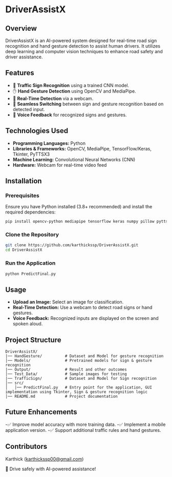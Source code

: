 # DriverAssistX

## Overview
DriverAssistX is an AI-powered system designed for real-time road sign recognition and hand gesture detection to assist human drivers. It utilizes deep learning and computer vision techniques to enhance road safety and driver assistance.

## Features

- 🚦 **Traffic Sign Recognition** using a trained CNN model.
- ✋ **Hand Gesture Detection** using OpenCV and MediaPipe.
- 🎥 **Real-Time Detection** via a webcam.
- 🔄 **Seamless Switching** between sign and gesture recognition based on detected input.
- 📢 **Voice Feedback** for recognized signs and gestures.

## Technologies Used

- **Programming Languages:** Python
- **Libraries & Frameworks:** OpenCV, MediaPipe, TensorFlow/Keras, Tkinter, PyTTSX3
- **Machine Learning:** Convolutional Neural Networks (CNN)
- **Hardware:** Webcam for real-time video feed

## Installation

### Prerequisites
Ensure you have Python installed (3.8+ recommended) and install the required dependencies:
```sh
pip install opencv-python mediapipe tensorflow keras numpy pillow pyttsx3
```

### Clone the Repository
```sh
git clone https://github.com/karthickssp/DriverAssistX.git
cd DriverAssistX
```

### Run the Application
```sh
python PredictFinal.py
```

## Usage

- **Upload an Image:** Select an image for classification.
- **Real-Time Detection:** Use a webcam to detect road signs or hand gestures.
- **Voice Feedback:** Recognized inputs are displayed on the screen and spoken aloud.

## Project Structure
```
DriverAssistX/
|── HandGesture/          # Dataset and Model for gesture recognition
│── Models/               # Pretrained models for sign & gesture recognition
|── Output/               # Result and other outcomes
│── Test_Data/            # Sample images for testing
|── TrafficSign/          # Dataset and Model for Sign recognition
│── src/
│   │── PredictFinal.py   # Entry point for the application, GUI implementation using Tkinter, Sign & gesture recognition logic
│── README.md             # Project documentation
```

## Future Enhancements

-✅ Improve model accuracy with more training data.
-✅ Implement a mobile application version.
-✅ Support additional traffic rules and hand gestures.

## Contributors
Karthick ([karthickssp00@gmail.com](mailto:karthickssp00@gmail.com))


🚀 Drive safely with AI-powered assistance!

